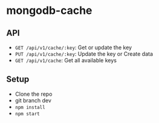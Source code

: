 # mongodb-cache



## API

- `GET /api/v1/cache/:key`: Get or update the key
- `PUT /api/v1/cache/:key`: Update the key or Create data
- `GET /api/v1/cache`: Get all available keys

## Setup

- Clone the repo
- git branch dev
- `npm install`
- `npm start`
